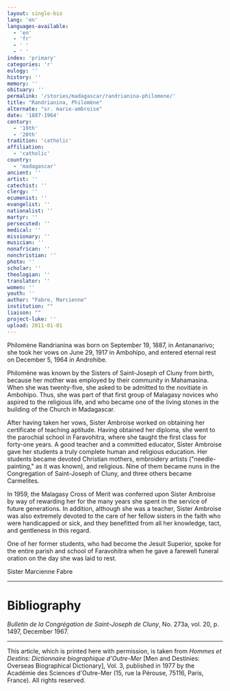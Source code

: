 ```yaml
---
layout: single-bio
lang: 'en'
languages-available:
  - 'en'
  - 'fr'
  - ' '
  - ' '
index: 'primary'
categories: 'r'
eulogy: ''
history: ''
memory: ''
obituary: ''
permalink: '/stories/madagascar/randrianina-philomene/'
title: "Randrianina, Philomène"
alternate: "sr. marie-ambroise"
date: '1887-1964'
century:
  - '19th'
  - '20th'
tradition: 'catholic'
affiliation:
  - 'catholic'
country:
  - 'madagascar'
ancient: ''
artist: ''
catechist: ''
clergy: ''
ecumenist: ''
evangelist: ''
nationalist: ''
martyr: ''
persecuted: ''
medical: ''
missionary: ''
musician: ''
nonafrican: ''
nonchristian: ''
photo: ''
scholar: ''
theologian: ''
translator: ''
women: ''
youth: ''
author: "Fabre, Marcienne"
institution: ""
liaison: ""
project-luke: ''
upload: 2011-01-01
---
```




Philomène Randrianina was born on September 19, 1887, in Antananarivo; she took her vows on June 29, 1917 in Ambohipo, and entered eternal rest on December 5, 1964 in Androhibe.

Philomène was known by the Sisters of Saint-Joseph of Cluny from birth, because her mother was employed by their community in Mahamasina. When she was twenty-five, she asked to be admitted to the novitiate in Ambohipo. Thus, she was part of that first group of Malagasy novices who aspired to the religious life, and who became one of the living stones in the building of the Church in Madagascar.

After having taken her vows, Sister Ambroise worked on obtaining her certificate of teaching aptitude. Having obtained her diploma, she went to the parochial school in Faravohitra, where she taught the first class for forty-one years. A good teacher and a committed educator, Sister Ambroise gave her students a truly complete human and religious education. Her students became devoted Christian mothers, embroidery artists ("needle-painting," as it was known), and religious. Nine of them became nuns in the Congregation of Saint-Joseph of Cluny, and three others became Carmelites.

In 1959, the Malagasy Cross of Merit was conferred upon Sister Ambroise by way of rewarding her for the many years she spent in the service of future generations. In addition, although she was a teacher, Sister Ambroise was also extremely devoted to the care of her fellow sisters in the faith who were handicapped or sick, and they benefitted from all her knowledge, tact, and gentleness in this regard.

One of her former students, who had become the Jesuit Superior, spoke for the entire parish and school of Faravohitra when he gave a farewell funeral oration on the day she was laid to rest.

Sister Marcienne Fabre

---

# Bibliography

*Bulletin de la Congrégation de Saint-Joseph de Cluny*, No. 273a, vol. 20, p. 1497, December 1967.

---

This article, which is printed here with permission, is taken from *Hommes et Destins: Dictionnaire biographique d'Outre-Mer* [Men and Destinies: Overseas Biographical Dictionary], Vol. 3, published in 1977 by the Académie des Sciences d'Outre-Mer (15, rue la Pérouse, 75116, Paris, France). All rights reserved.